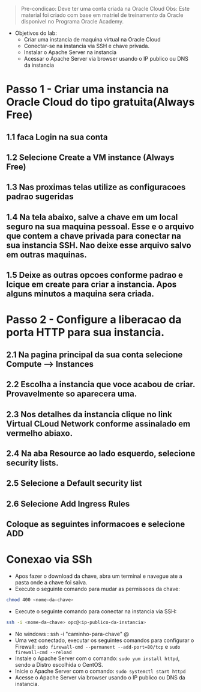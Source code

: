 > Pre-condicao: Deve ter uma conta criada na Oracle Cloud
> Obs: Este material foi criado com base em matriel de treinamento da Oracle disponivel no Programa Oracle Academy.

* Objetivos do lab:
  * Criar uma instancia de maquina virtual na Oracle Cloud
  * Conectar-se na instancia via SSH e chave privada.
  * Instalar o Apache Server na instancia
  * Acessar o Apache Server via browser usando o IP publico ou DNS da instancia

# Passo 1 - Criar uma instancia na Oracle Cloud do tipo gratuita(Always Free)





## 1.1 faca Login na sua conta 
## 1.2 Selecione Create a VM instance (Always Free)
## 1.3 Nas proximas telas utilize as configuracoes padrao sugeridas
## 1.4 Na tela abaixo, salve a chave em um local seguro na sua maquina pessoal. Esse e o arquivo que contem a chave privada para conectar na sua instancia SSH. Nao deixe esse arquivo salvo em outras maquinas.
## 1.5 Deixe as outras opcoes conforme padrao e lcique em create para criar a instancia. Apos alguns minutos a maquina sera criada.




# Passo 2 - Configure a liberacao da porta HTTP para sua instancia.





## 2.1 Na pagina principal da sua conta selecione Compute --> Instances
## 2.2 Escolha a instancia que voce acabou de criar. Provavelmente so aparecera uma.
## 2.3 Nos detalhes da instancia clique no link Virtual CLoud Network conforme assinalado em vermelho abiaxo.
## 2.4 Na aba Resource ao lado esquerdo, selecione security lists.
## 2.5 Selecione a Default security list
## 2.6 Selecione Add Ingress Rules
## Coloque as seguintes informacoes e selecione ADD


# Conexao via SSh
- Apos fazer o download da chave, abra um terminal e navegue ate a pasta onde a chave foi salva.
- Execute o seguinte comando para mudar as permissoes da chave:
```bash
chmod 400 <nome-da-chave>
```
- Execute o seguinte comando para conectar na instancia via SSH:
```bash
ssh -i <nome-da-chave> opc@<ip-publico-da-instancia>
```
- No windows : ssh -i "caminho-para-chave" <nomeDoUsuario>@<IP>
- Uma vez conectado, executar os seguintes comandos para configurar o Firewall: `sudo firewall-cmd --permanent --add-port=80/tcp` e `sudo firewall-cmd --reload`
- Instale o Apache Server com o comando: `sudo yum install httpd`, sendo a Distro escolhida o CentOS.
- Inicie o Apache Server com o comando: `sudo systemctl start httpd`
- Acesse o Apache Server via browser usando o IP publico ou DNS da instancia.
